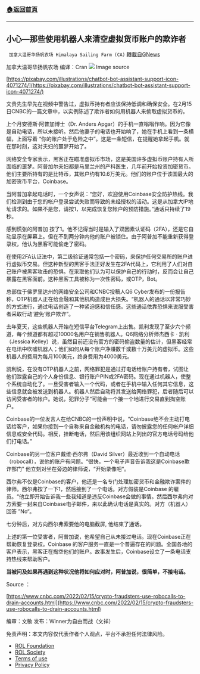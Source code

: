 ###  [:house:返回首頁](https://github.com/ourhimalayas/txt)
---


## 小心—那些使用机器人来清空虚拟货币账户的欺诈者
` 加拿大温哥华扬帆农场 Himalaya Sailing Farm (CA)` [轉載自GNews](https://gnews.org/zh-hans/2017694/)

加拿大温哥华扬帆农场 编译：Cran
![](https://assets.gnews.org/wp-content/uploads/2022/02/截圖-2022-02-16-下午8.34.00.png)
Image source

[https://pixabay.com/illustrations/chatbot-bot-assistant-support-icon-4071274/](https://pixabay.com/illustrations/chatbot-bot-assistant-support-icon-4071274/)

文贵先生早先在视频中警告过，虚拟币持有者应该保持低调和确保安全。在2月15日CNBC的一篇文章中，以实例陈述了欺诈者如何用机器人来偷取虚拟货币的。

上个月安德斯·阿普加博士（Dr. Anders Apgar）的手机一直嗡嗡作响。因为它像是自动电话，所以未接听。然后他妻子的电话也开始响了，她在手机上看到一条横幅，上面写着 “你的账户处于危险之中”。这是一条短信，在提醒她拿起手机。就在那时刻，这对夫妇的噩梦开始了。

网络安全专家表示，黑客正在瞄准虚拟币市场，这是美国许多虚拟币账户持有人所面临的噩梦。阿普加尔夫妇都是马里兰州的产科医生，几年前开始投资加密货币。他们主要所持有的是比特币，其账户约有10.6万美元。他们的账户位于该国最大的加密货币平台，Coinbase。

当阿普加拿起电话时，一个女声说：“您好，欢迎使用Coinbase安全防护热线。我们检测到由于您的帐户登录尝试失败而导致的未经授权的活动。这是从加拿大IP地址请求的。如果不是您，请按1，以完成恢复您帐户的预防措施。”通话只持续了19秒。

感到慌张的阿普加 按了1。他不记得当时是输入了双因素认证码（2FA），还是它自动显示在屏幕上。但在不到两分钟内他的账户被锁住。由于阿普加不能重新获得登录权，他认为黑客可能偷走了密码。

在使用2FA认证法中，第二级验证通常包括一个密码，来保护任何交易所的账户进行虚拟币交易。但这种新型的黑客手法正好发生在2FA代码上，它利用了人们对自己账户被黑客攻击的恐惧。在采取他们认为可以保护自己的行动时，反而会让自己暴露在黑客面前。这种黑客工具被称为一次性密码，或OTP，Bot。

总部位于佛罗里达州的网络安全公司和CNBC投稿人Q6 Cyber发布的一份报告称，OTP机器人正在给金融和其他机构造成巨大损失。“机器人的通话以非常巧妙的方式进行，通过电话创造了一种紧迫感和信任感。这些通话依靠恐惧来说服受害者采取行动‘避免’账户欺诈”。

去年夏天，这些机器人开始在短信平台Telegram上出售。凯利发现了至少六个频道，每个频道都有超过10000名用户在销售机器人。Q6网络分析师杰西卡 · 凯利（Jessica Kelley）说，虽然目前还没有官方的密码偷盗数量的估计，但黑客经常在电讯中吹嘘机器人；他们如何从每个账户净赚数千或数十万美元的虚拟币。这些机器人的费用为每月100美元，终身费用为4000美元。

凯利说，在没有OTP机器人之前，网络罪犯是通过打电话给账户持有者，试图让他们泄露自己的个人身份信息、银行账户PIN或2FA密码。现在通过机器人，使整个系统自动化了。一旦受害者输入一个代码，或者在手机中输入任何其它信息，这些信息就会被发送到机器人。机器人然后自动将其发送给网络罪犯，后者随后可以访问受害者的帐户。她说，犯罪分子“可能会一个接一个地进行交易直到掏空账户。

Coinbase的一位发言人在给CNBC的一份声明中说，“Coinbase绝不会主动打电话给客户，如果你接到一个自称来自金融机构的电话，请勿披露您的任何帐户详细信息或安全代码。相反，挂断电话，然后用该组织网站上列出的官方电话号码给他们打电话。”

Coinbase的另一位客户戴维·西尔弗（David Silver）最近收到一个自动电话（robocall），说他的账户有问题。“很快，一个电子声音告诉我这是Coinbase欺诈部门” 他立刻对坐在旁边的律师说，“开始录像吧“。

西尔弗不仅是Coinbase的客户，他还是一名专门处理加密货币和金融欺诈案件的律师。西尔弗按了一下1，然后接到了一个电话。对方假装是Coinbase 的雇员。“他立即开始告诉我一些我知道是违反Coinbase会做的事情。然后西尔弗向对方索要一封来自Coinbase电子邮件，来以此确认电话是真实的。对方（机器人）回答 ”No“。

七分钟后，对方向西尔弗索要他的电脑截屏, 他结束了通话。

上述的第一位受害者，阿普加说，他希望自己从未接过电话。现在Coinbase正在帮助恢复登录权。Coinbase 的客户服务一直是一个普遍存在的问题。全国各地的客户表示，黑客正在掏空他们的账户。故事发生后，Coinbase设立了一条电话支持热线来帮助客户。

**当被问及如果再遇到这种状况他将如何应对时，阿普加说，很简单，不接电话。**

Source ：

[https://www.cnbc.com/2022/02/15/crypto-fraudsters-use-robocalls-to-drain-accounts.html](https://www.cnbc.com/2022/02/15/crypto-fraudsters-use-robocalls-to-drain-accounts.html)

编审：文敏     发布：Winner为自由而战（文祥）

 

免责声明：本文内容仅代表作者个人观点，平台不承担任何法律风险。

- [ROL Foundation](https://rolfoundation.org/)
- [ROL Society](https://rolsociety.org/)
- [Terms of use](https://gnews.org/terms-of-use-3/)
- [Privacy Policy](https://gnews.org/privacy-policy/)
